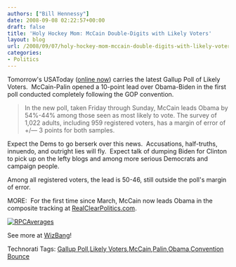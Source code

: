 ```yaml
---
authors: ["Bill Hennessy"]
date: 2008-09-08 02:22:57+00:00
draft: false
title: 'Holy Hockey Mom: McCain Double-Digits with Likely Voters'
layout: blog
url: /2008/09/07/holy-hockey-mom-mccain-double-digits-with-likely-voters/
categories:
- Politics
---
```


Tomorrow's USAToday ([online now](https://www.usatoday.com/news/politics/election2008/2008-09-07-poll_N.htm)) carries the latest Gallup Poll of Likely Voters.  McCain-Palin opened a 10-point lead over Obama-Biden in the first poll conducted completely following the GOP convention.


> In the new poll, taken Friday through Sunday, McCain leads Obama by 54%-44% among those seen as most likely to vote. The survey of 1,022 adults, including 959 registered voters, has a margin of error of +/— 3 points for both samples.


Expect the Dems to go berserk over this news.  Accusations, half-truths, innuendo, and outright lies will fly.  Expect talk of dumping Biden for Clinton to pick up on the lefty blogs and among more serious Democrats and campaign people.

Among all registered voters, the lead is 50-46, still outside the poll's margin of error.

MORE:  For the first time since March, McCain now leads Obama in the composite tracking at [RealClearPolitics.com](https://www.realclearpolitics.com/epolls/2008/president/us/general_election_mccain_vs_obama-225.html). 

[![RPCAverages](https://hennessysview.com/wp-content/uploads/2008/09/rpcaverages.jpg)
](https://www.realclearpolitics.com/epolls/2008/president/us/general_election_mccain_vs_obama-225.html)

See more at [WizBang](https://wizbangblog.com/content/2008/09/07/usa-todaygallup-mccain-leads-obama-54-44-among-likely-voters.php)!


Technorati Tags: [Gallup Poll](https://technorati.com/tags/Gallup%20Poll),[Likely Voters](https://technorati.com/tags/Likely%20Voters),[McCain](https://technorati.com/tags/McCain),[Palin](https://technorati.com/tags/Palin),[Obama](https://technorati.com/tags/Obama),[Convention Bounce](https://technorati.com/tags/Convention%20Bounce)
